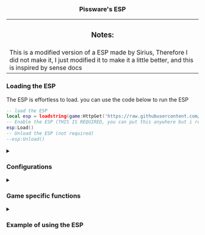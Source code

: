 
  <h3 align="center">Pissware's ESP</h3>
  
  <table><tr><td><h3 align='center'>Notes:</h2></tr></td>

<tr><td>
This is a modified version of a ESP made by Sirius, Therefore I did not make it, I just modified it to make it a little better, and this is inspired by sense docs
</td></tr></table>

  <summary><h3>Loading the ESP</h3></summary>

The ESP is effortless to load. you can use the code below to run the ESP
  ```lua
  -- load the ESP
  local esp = loadstring(game:HttpGet('https://raw.githubusercontent.com/AnAvaragelilmemer/Pissware/main/Utility/ESP'))()
  -- Enable the ESP (THIS IS REQUIRED, you can put this anywhere but i recommend at the end at the script)
  esp:Load()
  -- Unload the ESP (not required)
  --esp:Unload()
  ```
</details>
<details>

  <summary><h3>Configurations</h3></summary>

  Heres the Default Configurations on the ESP, most settings will be disabled.
  ```lua
local esp = {
    instances = {},
    espCache = {},
    chamsCache = {},
    objectCache = {},
    conns = {},
    whitelist = {}, -- insert string that is the player's name you want to whitelist (turns esp color to whitelistColor in options)
    blacklist = {}, -- insert string that is the player's name you want to blacklist (removes player from esp)
    options = {
        enabled = false,
        minScaleFactorX = 1,
        maxScaleFactorX = 10,
        minScaleFactorY = 1,
        maxScaleFactorY = 10,
        scaleFactorX = 5,
        scaleFactorY = 6,
        boundingBox = false, -- WARNING | Significant Performance Decrease when true, Enabled when box is enabled.
        boundingBoxDescending = true,
        excludedPartNames = {},
        font = 2,
        fontSize = 13,
        limitDistance = false,
        maxDistance = 1000,
        visibleOnly = false,
        teamCheck = false,
        teamColor = false,
        fillColor = nil,
        whitelistColor = Color3.new(1, 0, 0),
        outOfViewArrows = false,
        outOfViewArrowsFilled = false,
        outOfViewArrowsSize = 25,
        outOfViewArrowsRadius = 100,
        outOfViewArrowsColor = Color3.new(1, 1, 1),
        outOfViewArrowsTransparency = 0.5,
        outOfViewArrowsOutline = false,
        outOfViewArrowsOutlineFilled = false,
        outOfViewArrowsOutlineColor = Color3.new(1, 1, 1),
        outOfViewArrowsOutlineTransparency = 1,
        names = false,
        nameTransparency = 1,
        nameColor = Color3.new(1, 1, 1),
        boxes = false,
        boxesTransparency = 1,
        boxesColor = Color3.new(1, 0, 0),
        boxFill = false,
        boxFillTransparency = 0.5,
        boxFillColor = Color3.new(1, 0, 0),
        healthBars = false,
        healthBarsSize = 1,
        healthBarsTransparency = 1,
        healthBarsColor = Color3.new(0, 1, 0),
        healthText = false,
        healthTextTransparency = 1,
        healthTextSuffix = "%",
        healthTextColor = Color3.new(1, 1, 1),
        distance = false,
        distanceTransparency = 1,
        distanceSuffix = " Studs",
        distanceColor = Color3.new(1, 1, 1),
        tracers = false,
        tracerTransparency = 1,
        tracerColor = Color3.new(1, 1, 1),
        tracerOrigin = "Bottom", -- Available [Mouse, Top, Bottom, Center]
        chams = false,
        chamsFillColor = Color3.new(1, 0, 0),
        chamsFillTransparency = 0.5,
        chamsOutlineColor = Color3.new(),
        chamsOutlineTransparency = 0
    },
};
  ```
</details>
<details>
  <summary><h3>Game specific functions</h3></summary>

  These are the game specific functions, you're required to modify these for games that use custom characters.
  ```lua
 function espLib.getTeam(player)
    local team = player.Team;
    return team, player.TeamColor.Color;
end

function espLib.getCharacter(player)
    local character = player.Character;
    return character, character and findFirstChild(character, "HumanoidRootPart");
end

function espLib.getHealth(player, character)
    local humanoid = findFirstChild(character, "Humanoid");

    if (humanoid) then
        return humanoid.Health, humanoid.MaxHealth;
    end

    return 100, 100;
end
  ```
</details>
<details>
  <summary><h3>Example of using the ESP</h3></summary>
 Remember when I said using the ESP is effortless, am here to give an example to make this more effortless
  
  ```lua
  local esp = loadstring(game:HttpGet('https://raw.githubusercontent.com/AnAvaragelilmemer/Pissware/main/Utility/ESP'))()
  esp:Load()
  esp.options.enabled = true
  esp.options.boundingBox = true
  esp.options.boxes = true
  esp.options.teamColor = true
  ```
</details>
